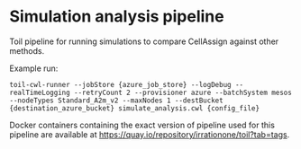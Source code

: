 # Simulation analysis pipeline

Toil pipeline for running simulations to compare CellAssign against other methods. 

Example run:

```
toil-cwl-runner --jobStore {azure_job_store} --logDebug --realTimeLogging --retryCount 2 --provisioner azure --batchSystem mesos --nodeTypes Standard_A2m_v2 --maxNodes 1 --destBucket {destination_azure_bucket} simulate_analysis.cwl {config_file}
```

Docker containers containing the exact version of pipeline used for this pipeline are available at https://quay.io/repository/irrationone/toil?tab=tags. 
